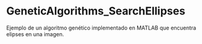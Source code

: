 # GeneticAlgorithms_SearchEllipses
Ejemplo de un algoritmo genético implementado en MATLAB que encuentra elipses en una imagen.
